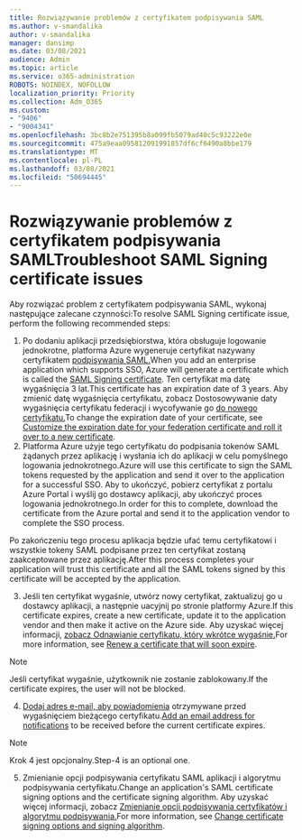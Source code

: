 ```yaml
---
title: Rozwiązywanie problemów z certyfikatem podpisywania SAML
ms.author: v-smandalika
author: v-smandalika
manager: dansimp
ms.date: 03/08/2021
audience: Admin
ms.topic: article
ms.service: o365-administration
ROBOTS: NOINDEX, NOFOLLOW
localization_priority: Priority
ms.collection: Adm_O365
ms.custom:
- "9406"
- "9004341"
ms.openlocfilehash: 3bc8b2e751395b8a099fb5079ad40c5c93222e0e
ms.sourcegitcommit: 475a9eaa095812091991857df6cf6490a8bbe179
ms.translationtype: MT
ms.contentlocale: pl-PL
ms.lasthandoff: 03/08/2021
ms.locfileid: "50694445"
---
```

# <a name="troubleshoot-saml-signing-certificate-issues"></a><span data-ttu-id="bcd5a-102">Rozwiązywanie problemów z certyfikatem podpisywania SAML</span><span class="sxs-lookup"><span data-stu-id="bcd5a-102">Troubleshoot SAML Signing certificate issues</span></span>

<span data-ttu-id="bcd5a-103">Aby rozwiązać problem z certyfikatem podpisywania SAML, wykonaj następujące zalecane czynności:</span><span class="sxs-lookup"><span data-stu-id="bcd5a-103">To resolve SAML Signing certificate issue, perform the following recommended steps:</span></span>

1. <span data-ttu-id="bcd5a-104">Po dodaniu aplikacji przedsiębiorstwa, która obsługuje logowanie jednokrotne, platforma Azure wygeneruje certyfikat nazywany certyfikatem [podpisywania SAML.](https://docs.microsoft.com/azure/active-directory/manage-apps/manage-certificates-for-federated-single-sign-on#auto-generated-certificate-for-gallery-and-non-gallery-applications)</span><span class="sxs-lookup"><span data-stu-id="bcd5a-104">When you add an enterprise application which supports SSO, Azure will generate a certificate which is called the [SAML Signing certificate](https://docs.microsoft.com/azure/active-directory/manage-apps/manage-certificates-for-federated-single-sign-on#auto-generated-certificate-for-gallery-and-non-gallery-applications).</span></span> <span data-ttu-id="bcd5a-105">Ten certyfikat ma datę wygaśnięcia 3 lat.</span><span class="sxs-lookup"><span data-stu-id="bcd5a-105">This certificate has an expiration date of 3 years.</span></span> <span data-ttu-id="bcd5a-106">Aby zmienić datę wygaśnięcia certyfikatu, zobacz Dostosowywanie daty wygaśnięcia certyfikatu federacji i wycofywanie go [do nowego certyfikatu.](https://docs.microsoft.com/azure/active-directory/manage-apps/manage-certificates-for-federated-single-sign-on#customize-the-expiration-date-for-your-federation-certificate-and-roll-it-over-to-a-new-certificate)</span><span class="sxs-lookup"><span data-stu-id="bcd5a-106">To change the expiration date of your certificate, see [Customize the expiration date for your federation certificate and roll it over to a new certificate](https://docs.microsoft.com/azure/active-directory/manage-apps/manage-certificates-for-federated-single-sign-on#customize-the-expiration-date-for-your-federation-certificate-and-roll-it-over-to-a-new-certificate).</span></span>
2. <span data-ttu-id="bcd5a-107">Platforma Azure użyje tego certyfikatu do podpisania tokenów SAML żądanych przez aplikację i wysłania ich do aplikacji w celu pomyślnego logowania jednokrotnego.</span><span class="sxs-lookup"><span data-stu-id="bcd5a-107">Azure will use this certificate to sign the SAML tokens requested by the application and send it over to the application for a successful SSO.</span></span> <span data-ttu-id="bcd5a-108">Aby to ukończyć, pobierz certyfikat z portalu Azure Portal i wyślij go dostawcy aplikacji, aby ukończyć proces logowania jednokrotnego.</span><span class="sxs-lookup"><span data-stu-id="bcd5a-108">In order for this to complete, download the certificate from the Azure portal and send it to the application vendor to complete the SSO process.</span></span>

<span data-ttu-id="bcd5a-109">Po zakończeniu tego procesu aplikacja będzie ufać temu certyfikatowi i wszystkie tokeny SAML podpisane przez ten certyfikat zostaną zaakceptowane przez aplikację.</span><span class="sxs-lookup"><span data-stu-id="bcd5a-109">After this process completes your application will trust this certificate and all the SAML tokens signed by this certificate will be accepted by the application.</span></span>

3. <span data-ttu-id="bcd5a-110">Jeśli ten certyfikat wygaśnie, utwórz nowy certyfikat, zaktualizuj go u dostawcy aplikacji, a następnie uacyjnij po stronie platformy Azure.</span><span class="sxs-lookup"><span data-stu-id="bcd5a-110">If this certificate expires, create a new certificate, update it to the application vendor and then make it active on the Azure side.</span></span> <span data-ttu-id="bcd5a-111">Aby uzyskać więcej informacji, [zobacz Odnawianie certyfikatu, który wkrótce wygaśnie.](https://docs.microsoft.com/azure/active-directory/manage-apps/manage-certificates-for-federated-single-sign-on#renew-a-certificate-that-will-soon-expire)</span><span class="sxs-lookup"><span data-stu-id="bcd5a-111">For more information, see [Renew a certificate that will soon expire](https://docs.microsoft.com/azure/active-directory/manage-apps/manage-certificates-for-federated-single-sign-on#renew-a-certificate-that-will-soon-expire).</span></span>

> [!NOTE]
> <span data-ttu-id="bcd5a-112">Jeśli certyfikat wygaśnie, użytkownik nie zostanie zablokowany.</span><span class="sxs-lookup"><span data-stu-id="bcd5a-112">If the certificate expires, the user will not be blocked.</span></span>

4. <span data-ttu-id="bcd5a-113">[Dodaj adres e-mail, aby powiadomienia](https://docs.microsoft.com/azure/active-directory/manage-apps/manage-certificates-for-federated-single-sign-on#add-email-notification-addresses-for-certificate-expiration) otrzymywane przed wygaśnięciem bieżącego certyfikatu.</span><span class="sxs-lookup"><span data-stu-id="bcd5a-113">[Add an email address for notifications](https://docs.microsoft.com/azure/active-directory/manage-apps/manage-certificates-for-federated-single-sign-on#add-email-notification-addresses-for-certificate-expiration) to be received before the current certificate expires.</span></span>

> [!NOTE]
> <span data-ttu-id="bcd5a-114">Krok 4 jest opcjonalny.</span><span class="sxs-lookup"><span data-stu-id="bcd5a-114">Step-4 is an optional one.</span></span>

5. <span data-ttu-id="bcd5a-115">Zmienianie opcji podpisywania certyfikatu SAML aplikacji i algorytmu podpisywania certyfikatu.</span><span class="sxs-lookup"><span data-stu-id="bcd5a-115">Change an application's SAML certificate signing options and the certificate signing algorithm.</span></span> <span data-ttu-id="bcd5a-116">Aby uzyskać więcej informacji, zobacz [Zmienianie opcji podpisywania certyfikatów i algorytmu podpisywania.](https://docs.microsoft.com/azure/active-directory/manage-apps/certificate-signing-options)</span><span class="sxs-lookup"><span data-stu-id="bcd5a-116">For more information, see [Change certificate signing options and signing algorithm](https://docs.microsoft.com/azure/active-directory/manage-apps/certificate-signing-options).</span></span>

